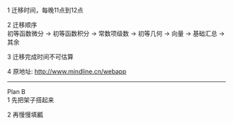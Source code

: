 1 迁移时间，每晚11点到12点  
  
2 迁移顺序  
初等函数微分 $\to$ 初等函数积分 $\to$ 常数项级数 $\to$ 初等几何 $\to$ 向量 $\to$ 基础汇总 $\to$ 其余  
  
3 迁移完成时间不可估算  
  
4 原地址: http://www.mindline.cn/webapp  
  
---  
  
Plan B  
1 先把架子搭起来  
  
2 再慢慢填瓤  
